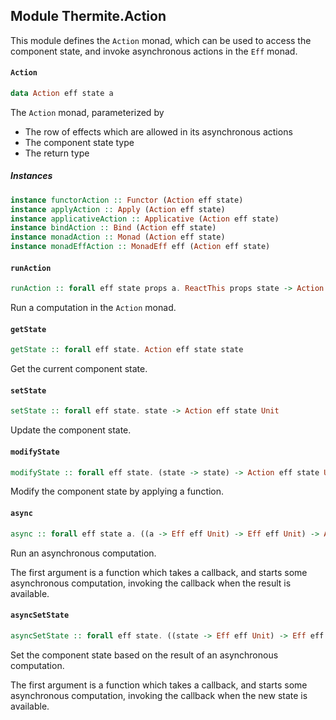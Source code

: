 ## Module Thermite.Action

This module defines the `Action` monad, which can be used to access the 
component state, and invoke asynchronous actions in the `Eff` monad.

#### `Action`

``` purescript
data Action eff state a
```

The `Action` monad, parameterized by 

- The row of effects which are allowed in its asynchronous actions
- The component state type
- The return type

##### Instances
``` purescript
instance functorAction :: Functor (Action eff state)
instance applyAction :: Apply (Action eff state)
instance applicativeAction :: Applicative (Action eff state)
instance bindAction :: Bind (Action eff state)
instance monadAction :: Monad (Action eff state)
instance monadEffAction :: MonadEff eff (Action eff state)
```

#### `runAction`

``` purescript
runAction :: forall eff state props a. ReactThis props state -> Action (state :: ReactState (Read Write) state | eff) state a -> Eff (state :: ReactState (Read Write) state | eff) Unit
```

Run a computation in the `Action` monad.

#### `getState`

``` purescript
getState :: forall eff state. Action eff state state
```

Get the current component state.

#### `setState`

``` purescript
setState :: forall eff state. state -> Action eff state Unit
```

Update the component state.

#### `modifyState`

``` purescript
modifyState :: forall eff state. (state -> state) -> Action eff state Unit
```

Modify the component state by applying a function.

#### `async`

``` purescript
async :: forall eff state a. ((a -> Eff eff Unit) -> Eff eff Unit) -> Action eff state a
```

Run an asynchronous computation.

The first argument is a function which takes a callback, and starts some asynchronous computation,
invoking the callback when the result is available.

#### `asyncSetState`

``` purescript
asyncSetState :: forall eff state. ((state -> Eff eff Unit) -> Eff eff Unit) -> Action eff state Unit
```

Set the component state based on the result of an asynchronous computation.

The first argument is a function which takes a callback, and starts some asynchronous computation,
invoking the callback when the new state is available.



